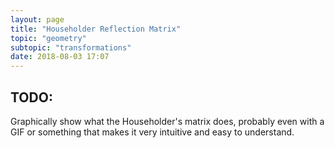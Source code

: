 ```yaml
---
layout: page
title: "Householder Reflection Matrix"
topic: "geometry"
subtopic: "transformations"
date: 2018-08-03 17:07
---
```


## TODO:

Graphically show what the Householder's matrix does, probably even with a GIF or something that makes it very intuitive and easy to understand.

